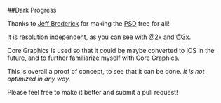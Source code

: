 ##Dark Progress

Thanks to [Jeff Broderick](http://twitter.com/brdrck) for making the [PSD](http://drbl.in/bhEM) free for all!

It is resolution independent, as you can see with [@2x](http://nckplsn.me/6U64) and [@3x](http://nckplsn.me/6Tq8).

Core Graphics is used so that it could be maybe converted to iOS in the future, and to further familiarize myself with Core Graphics.

This is overall a proof of concept, to see that it can be done.  *It is not optimized in any way.*

Please feel free to make it better and submit a pull request!